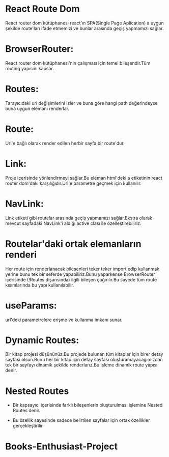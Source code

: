 # React Route Dom

React router dom kütüphanesi react'ın SPA(Single Page Aplication) a uygun şekilde route'ları ifade etmemizi ve bunlar arasında geçiş yapmamızı sağlar.

# BrowserRouter:

React router dom kütüphanesi'nin çalışması için temel bileşendir.Tüm routing yapısını kapsar.

# Routes:

Tarayıcıdaki url değişimlerini izler ve buna göre hangi path değerindeyse buna uygun elemanı renderlar.

# Route:

Url'e bağlı olarak render edilen herbir sayfa bir route'dur.

# Link:

Proje içerisinde yönlendirmeyi sağlar.Bu eleman html'deki a etiketinin react router dom'daki karşılığıdır.Url'e parametre geçmek için kullanılır.

# NavLink:

Link etiketi gibi routelar arasında geçiş yapmamızı sağlar.Ekstra olarak mevcut sayfadaki NavLink'i aldığı active clası ile özelleştirebiliriz.

# Routelar'daki ortak elemanların renderi

Her route için renderlanacak bileşenleri teker teker import edip kullanmak yerine bunu tek bir seferde yapabiliriz.Bunu yaparkense BrowserRouter içerisinde (!Routes dışarısında) ilgili bileşen çağırılır.Bu sayede tüm route kısımlarında bu yapı kullanılabilir.

# useParams:

url'deki parametrelere erişme ve kullanma imkanı sunar.

# Dynamic Routes:

Bir kitap projesi düşününüz.Bu projede bulunan tüm kitaplar için birer detay sayfası olsun.Bunu her bir kitap için detay sayfası oluşturamayacağımızdan tek bir sayfayı dinamik şekilde renderlarız.Bu işleme dinamik route yapısı denir.

# Nested Routes

- Bir kapsayıcı içerisinde farklı bileşenlerin oluşturulması işlemine Nested Routes denir.

- Bu özellik sayesinde sadece belirtilen sayfalar için ortak özellikler gerçekleştirilir.
# Books-Enthusiast-Project
